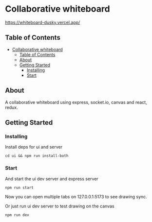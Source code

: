 # Collaborative whiteboard
https://whiteboard-dusky.vercel.app/

## Table of Contents

- [Collaborative whiteboard](#collaborative-whiteboard)
  - [Table of Contents](#table-of-contents)
  - [About ](#about-)
  - [Getting Started ](#getting-started-)
    - [Installing](#installing)
    - [Start](#start)

## About <a name = "about"></a>

A collaborative whiteboard using express, socket.io, canvas and react, redux.

## Getting Started <a name = "getting_started"></a>

### Installing

Install deps for ui and server

```
cd ui && npm run install-both
```

### Start
And start the ui dev server and express server

```
npm run start
```
Now you can open multiple tabs on 127.0.0.1:5173 to see drawing sync.

Or just run ui dev server to test drawing on the canvas
```
npm run dev
```



